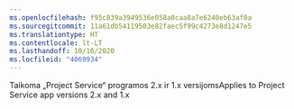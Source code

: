```yaml
---
ms.openlocfilehash: f95c839a3949536e058a0caa8a7e6240eb63af0a
ms.sourcegitcommit: 11a61db54119503e82faec5f99c4273e8d1247e5
ms.translationtype: HT
ms.contentlocale: lt-LT
ms.lasthandoff: 10/16/2020
ms.locfileid: "4069934"
---
```

<span data-ttu-id="160a9-101">Taikoma „Project Service“ programos 2.x ir 1.x versijoms</span><span class="sxs-lookup"><span data-stu-id="160a9-101">Applies to Project Service app versions 2.x and 1.x</span></span>
